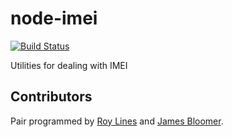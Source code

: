 # node-imei

[![Build Status](https://secure.travis-ci.org/B2MSolutions/node-imei.png)](http://travis-ci.org/B2MSolutions/node-imei)

Utilities for dealing with IMEI

## Contributors
Pair programmed by [Roy Lines](http://roylines.co.uk) and [James Bloomer](https://github.com/jamesbloomer).

